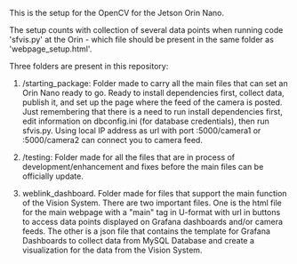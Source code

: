 This is the setup for the OpenCV for the Jetson Orin Nano.

The setup counts with collection of several data points when running code 'sfvis.py' at the Orin - which file should be present in the same folder as 'webpage_setup.html'. 

Three folders are present in this repository:

1. /starting_package: Folder made to carry all the main files that can set an Orin Nano ready to go. Ready to install dependencies first, collect data, publish it, and set up the page where the feed of the camera is posted. Just remembering that there is a need to run install dependencies first, edit information on dbconfig.ini (for database credentials), then run sfvis.py. Using local IP address as url with port :5000/camera1 or :5000/camera2 can connect you to camera feed.

2. /testing: Folder made for all the files that are in process of development/enhancement and fixes before the main files can be officially update.

3. weblink_dashboard. Folder made for files that support the main function of the Vision System. There are two important files. One is the html file for the main webpage with a "main" tag in U-format with url in buttons to access data points displayed on Grafana dashboards and/or camera feeds. The other is a json file that contains the template for Grafana Dashboards to collect data from MySQL Database and create a visualization for the data from the Vision System.
